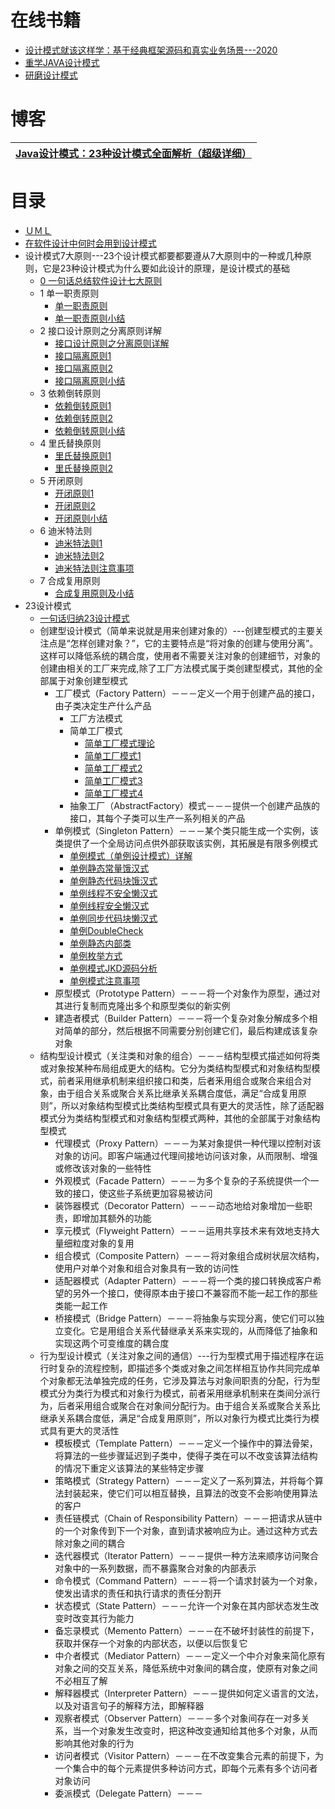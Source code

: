 
# 在线书籍
* [设计模式就该这样学：基于经典框架源码和真实业务场景---2020](https://weread.qq.com/web/reader/8aa3282071f94a868aa8f52)
* [重学JAVA设计模式](https://weread.qq.com/web/reader/bcf32900724708cbbcf08c1)
* [研磨设计模式](https://weread.qq.com/web/bookDetail/40632cb0811e1bc07g013a09)


# 博客
[Java设计模式：23种设计模式全面解析（超级详细）](http://c.biancheng.net/design_pattern/)|
---|


# 目录
* [ＵＭＬ](https://github.com/stevenli91748/Software-Architecture-Design/tree/master/UML)
* [在软件设计中何时会用到设计模式](https://www.youtube.com/watch?v=ZjXCu545kvw&list=PLmOn9nNkQxJH-C-qEI2rpewHTI9ITpMkt&index=3)
* 设计模式7大原则---23个设计模式都要都要遵从7大原则中的一种或几种原则，它是23种设计模式为什么要如此设计的原理，是设计模式的基础
  * [0 一句话总结软件设计七大原则](http://c.biancheng.net/view/8508.html)
  * 1 单一职责原则 
    * [单一职责原则](https://www.youtube.com/watch?v=lbdk1nH_ljQ&list=PLmOn9nNkQxJH-C-qEI2rpewHTI9ITpMkt&index=6) 
    * [单一职责原则小结](https://www.youtube.com/watch?v=eXT7s8C3oO0&list=PLmOn9nNkQxJH-C-qEI2rpewHTI9ITpMkt&index=7)
  * 2 接口设计原则之分离原则详解
    * [接口设计原则之分离原则详解](https://www.jianshu.com/p/fe1e778b4f52) 
    * [接口隔离原则1](https://www.youtube.com/watch?v=zqKwSiXJgok&list=PLmOn9nNkQxJH-C-qEI2rpewHTI9ITpMkt&index=8)
    * [接口隔离原则2](https://www.youtube.com/watch?v=18HgxzVX-Yw&list=PLmOn9nNkQxJH-C-qEI2rpewHTI9ITpMkt&index=9)
    * [接口隔离原则小结](https://www.youtube.com/watch?v=mZjVhofGn1c&list=PLmOn9nNkQxJH-C-qEI2rpewHTI9ITpMkt&index=10)
  * 3 依赖倒转原则
    * [依赖倒转原则1](https://www.youtube.com/watch?v=wg4eBEXs37A&list=PLmOn9nNkQxJH-C-qEI2rpewHTI9ITpMkt&index=11)
    * [依赖倒转原则2](https://www.youtube.com/watch?v=80zeTuID-nE&list=PLmOn9nNkQxJH-C-qEI2rpewHTI9ITpMkt&index=12)
    * [依赖倒转原则小结](https://www.youtube.com/watch?v=RnVU38KE6ok&list=PLmOn9nNkQxJH-C-qEI2rpewHTI9ITpMkt&index=13)
  * 4 里氏替换原则
    * [里氏替换原则1](https://www.youtube.com/watch?v=M2HD9yBGLtI&list=PLmOn9nNkQxJH-C-qEI2rpewHTI9ITpMkt&index=14)  
    * [里氏替换原则2](https://www.youtube.com/watch?v=w7pSms1rmAM&list=PLmOn9nNkQxJH-C-qEI2rpewHTI9ITpMkt&index=15)
  * 5 开闭原则
    * [开闭原则1](https://www.youtube.com/watch?v=zJkv7EiC47I&list=PLmOn9nNkQxJH-C-qEI2rpewHTI9ITpMkt&index=16) 
    * [开闭原则2](https://www.youtube.com/watch?v=p64Q9TtTV8E&list=PLmOn9nNkQxJH-C-qEI2rpewHTI9ITpMkt&index=17) 
    * [开闭原则小结](https://www.youtube.com/watch?v=7viAiqK1QqM&list=PLmOn9nNkQxJH-C-qEI2rpewHTI9ITpMkt&index=18) 
  * 6 迪米特法则
    * [迪米特法则1](https://www.youtube.com/watch?v=4M8aVO_X9M4&list=PLmOn9nNkQxJH-C-qEI2rpewHTI9ITpMkt&index=19) 
    * [迪米特法则2](https://www.youtube.com/watch?v=1BMaPNyb53k&list=PLmOn9nNkQxJH-C-qEI2rpewHTI9ITpMkt&index=20)
    * [ 迪米特法则注意事项](https://www.youtube.com/watch?v=BckXGW0gQuI&list=PLmOn9nNkQxJH-C-qEI2rpewHTI9ITpMkt&index=21)
  * 7 合成复用原则
    * [合成复用原则及小结](https://www.youtube.com/watch?v=LKf2W3TjxOM&list=PLmOn9nNkQxJH-C-qEI2rpewHTI9ITpMkt&index=22) 
* 23设计模式
  * [一句话归纳23设计模式 ](http://c.biancheng.net/view/8462.html)
  * 创建型设计模式（简单来说就是用来创建对象的）---创建型模式的主要关注点是“怎样创建对象？”，它的主要特点是“将对象的创建与使用分离”。这样可以降低系统的耦合度，使用者不需要关注对象的创建细节，对象的创建由相关的工厂来完成,除了工厂方法模式属于类创建型模式，其他的全部属于对象创建型模式  
    * 工厂模式（Factory Pattern）－－－定义一个用于创建产品的接口，由子类决定生产什么产品
      * 工厂方法模式
      * 简单工厂模式
        * [简单工厂模式理论](http://c.biancheng.net/view/8385.html) 
        * [简单工厂模式1](https://www.youtube.com/watch?v=v1npQezZRlM&list=PLmOn9nNkQxJH-C-qEI2rpewHTI9ITpMkt&index=39)
        * [简单工厂模式2](https://www.youtube.com/watch?v=1QIb9F8rPo4&list=PLmOn9nNkQxJH-C-qEI2rpewHTI9ITpMkt&index=40)
        * [简单工厂模式3](https://www.youtube.com/watch?v=8ycX2VcTtXw&list=PLmOn9nNkQxJH-C-qEI2rpewHTI9ITpMkt&index=41) 
        * [简单工厂模式4](https://www.youtube.com/watch?v=hnnoxJ8naMI&list=PLmOn9nNkQxJH-C-qEI2rpewHTI9ITpMkt&index=42)
      * 抽象工厂（AbstractFactory）模式－－－提供一个创建产品族的接口，其每个子类可以生产一系列相关的产品
    * 单例模式（Singleton Pattern）－－－某个类只能生成一个实例，该类提供了一个全局访问点供外部获取该实例，其拓展是有限多例模式
      * [单例模式（单例设计模式）详解 ](http://c.biancheng.net/view/1338.html)
      * [单例静态常量饿汉式](https://www.youtube.com/watch?v=zS9itCRC65U&list=PLmOn9nNkQxJH-C-qEI2rpewHTI9ITpMkt&index=29)
      * [单例静态代码块饿汉式](https://www.youtube.com/watch?v=K6q3Q1JcoCQ&list=PLmOn9nNkQxJH-C-qEI2rpewHTI9ITpMkt&index=30)
      * [单例线程不安全懒汉式](https://www.youtube.com/watch?v=msgkgVuPHcY&list=PLmOn9nNkQxJH-C-qEI2rpewHTI9ITpMkt&index=31)
      * [单例线程安全懒汉式](https://www.youtube.com/watch?v=x44r711BCf8&list=PLmOn9nNkQxJH-C-qEI2rpewHTI9ITpMkt&index=32)
      * [单例同步代码块懒汉式](https://www.youtube.com/watch?v=u0bSH4VvGzU&list=PLmOn9nNkQxJH-C-qEI2rpewHTI9ITpMkt&index=33)
      * [单例DoubleCheck](https://www.youtube.com/watch?v=TpdPsCGsFVk&list=PLmOn9nNkQxJH-C-qEI2rpewHTI9ITpMkt&index=34)
      * [单例静态内部类](https://www.youtube.com/watch?v=fl129AGIrX0&list=PLmOn9nNkQxJH-C-qEI2rpewHTI9ITpMkt&index=35)
      * [单例枚举方式](https://www.youtube.com/watch?v=VsgFcL3T-fU&list=PLmOn9nNkQxJH-C-qEI2rpewHTI9ITpMkt&index=36)
      * [单例模式JKD源码分析](https://www.youtube.com/watch?v=bP2t_LNxqWM&list=PLmOn9nNkQxJH-C-qEI2rpewHTI9ITpMkt&index=37)
      * [单例模式注意事项](https://www.youtube.com/watch?v=UZF9iWhTI5s&list=PLmOn9nNkQxJH-C-qEI2rpewHTI9ITpMkt&index=38)
    * 原型模式（Prototype Pattern）－－－将一个对象作为原型，通过对其进行复制而克隆出多个和原型类似的新实例
    * 建造者模式（Builder Pattern）－－－将一个复杂对象分解成多个相对简单的部分，然后根据不同需要分别创建它们，最后构建成该复杂对象 
  * 结构型设计模式（关注类和对象的组合）－－－结构型模式描述如何将类或对象按某种布局组成更大的结构。它分为类结构型模式和对象结构型模式，前者采用继承机制来组织接口和类，后者釆用组合或聚合来组合对象，由于组合关系或聚合关系比继承关系耦合度低，满足“合成复用原则”，所以对象结构型模式比类结构型模式具有更大的灵活性，除了适配器模式分为类结构型模式和对象结构型模式两种，其他的全部属于对象结构型模式
    * 代理模式（Proxy Pattern）－－－为某对象提供一种代理以控制对该对象的访问。即客户端通过代理间接地访问该对象，从而限制、增强或修改该对象的一些特性
    * 外观模式（Facade Pattern）－－－为多个复杂的子系统提供一个一致的接口，使这些子系统更加容易被访问
    * 装饰器模式（Decorator Pattern）－－－动态地给对象增加一些职责，即增加其额外的功能
    * 享元模式（Flyweight Pattern）－－－运用共享技术来有效地支持大量细粒度对象的复用
    * 组合模式（Composite Pattern）－－－将对象组合成树状层次结构，使用户对单个对象和组合对象具有一致的访问性
    * 适配器模式（Adapter Pattern）－－－将一个类的接口转换成客户希望的另外一个接口，使得原本由于接口不兼容而不能一起工作的那些类能一起工作
    * 桥接模式（Bridge Pattern）－－－将抽象与实现分离，使它们可以独立变化。它是用组合关系代替继承关系来实现的，从而降低了抽象和实现这两个可变维度的耦合度 
  * 行为型设计模式（关注对象之间的通信）---行为型模式用于描述程序在运行时复杂的流程控制，即描述多个类或对象之间怎样相互协作共同完成单个对象都无法单独完成的任务，它涉及算法与对象间职责的分配，行为型模式分为类行为模式和对象行为模式，前者采用继承机制来在类间分派行为，后者采用组合或聚合在对象间分配行为。由于组合关系或聚合关系比继承关系耦合度低，满足“合成复用原则”，所以对象行为模式比类行为模式具有更大的灵活性
    * 模板模式（Template Pattern）－－－定义一个操作中的算法骨架，将算法的一些步骤延迟到子类中，使得子类在可以不改变该算法结构的情况下重定义该算法的某些特定步骤
    * 策略模式（Strategy Pattern）－－－定义了一系列算法，并将每个算法封装起来，使它们可以相互替换，且算法的改变不会影响使用算法的客户
    * 责任链模式（Chain of Responsibility Pattern）－－－把请求从链中的一个对象传到下一个对象，直到请求被响应为止。通过这种方式去除对象之间的耦合
    * 迭代器模式（Iterator Pattern）－－－提供一种方法来顺序访问聚合对象中的一系列数据，而不暴露聚合对象的内部表示
    * 命令模式（Command Pattern）－－－将一个请求封装为一个对象，使发出请求的责任和执行请求的责任分割开
    * 状态模式（State Pattern）－－－允许一个对象在其内部状态发生改变时改变其行为能力
    * 备忘录模式（Memento Pattern）－－－在不破坏封装性的前提下，获取并保存一个对象的内部状态，以便以后恢复它
    * 中介者模式（Mediator Pattern）－－－定义一个中介对象来简化原有对象之间的交互关系，降低系统中对象间的耦合度，使原有对象之间不必相互了解
    * 解释器模式（Interpreter Pattern）－－－提供如何定义语言的文法，以及对语言句子的解释方法，即解释器
    * 观察者模式（Observer Pattern）－－－多个对象间存在一对多关系，当一个对象发生改变时，把这种改变通知给其他多个对象，从而影响其他对象的行为
    * 访问者模式（Visitor Pattern）－－－在不改变集合元素的前提下，为一个集合中的每个元素提供多种访问方式，即每个元素有多个访问者对象访问
    * 委派模式（Delegate Pattern）－－－ 


